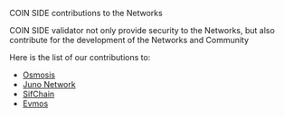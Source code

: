COIN SIDE contributions to the Networks

COIN SIDE validator not only provide security to the Networks, but also contribute for the development of the Networks and Community

Here is the list of our contributions to:

- [Osmosis](https://github.com/COIN-SIDE/validator/blob/main/contributions/osmosis.md)
- [Juno Network](https://github.com/COIN-SIDE/validator/blob/main/contributions/juno.md)
- [SifChain](https://github.com/COIN-SIDE/validator/blob/main/contributions/sifchain.md)
- [Evmos](https://github.com/COIN-SIDE/validator/blob/main/contributions/evmos.md)
